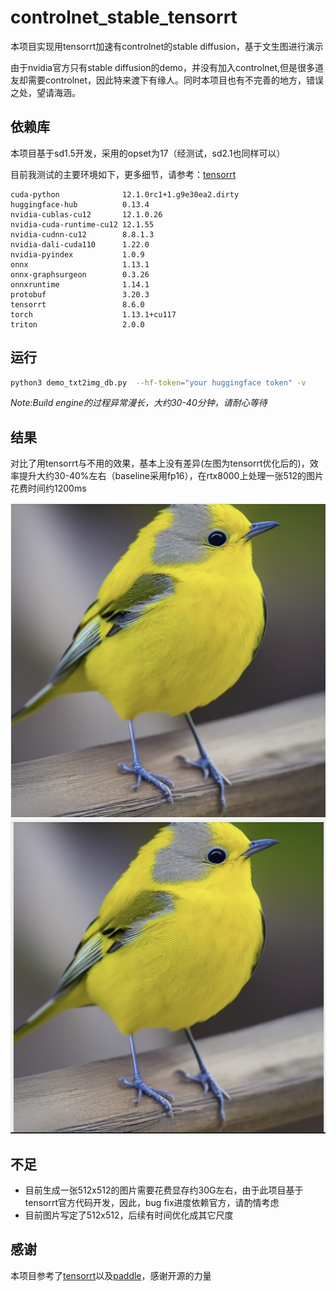 # controlnet_stable_tensorrt
本项目实现用tensorrt加速有controlnet的stable diffusion，基于文生图进行演示

由于nvidia官方只有stable diffusion的demo，并没有加入controlnet,但是很多道友却需要controlnet，因此特来渡下有缘人。同时本项目也有不完善的地方，错误之处，望请海涵。

## 依赖库

本项目基于sd1.5开发，采用的opset为17（经测试，sd2.1也同样可以）

目前我测试的主要环境如下，更多细节，请参考：[tensorrt](https://github.com/NVIDIA/TensorRT/tree/release/8.6/demo/Diffusion)

```
cuda-python              12.1.0rc1+1.g9e30ea2.dirty
huggingface-hub          0.13.4
nvidia-cublas-cu12       12.1.0.26
nvidia-cuda-runtime-cu12 12.1.55
nvidia-cudnn-cu12        8.8.1.3
nvidia-dali-cuda110      1.22.0
nvidia-pyindex           1.0.9
onnx                     1.13.1
onnx-graphsurgeon        0.3.26
onnxruntime              1.14.1
protobuf                 3.20.3
tensorrt                 8.6.0
torch                    1.13.1+cu117
triton                   2.0.0
```

## 运行

```bash
python3 demo_txt2img_db.py  --hf-token="your huggingface token" -v
```

*Note:Build engine的过程异常漫长，大约30-40分钟，请耐心等待*

## 结果

对比了用tensorrt与不用的效果，基本上没有差异(左图为tensorrt优化后的)，效率提升大约30-40%左右（baseline采用fp16），在rtx8000上处理一张512的图片花费时间约1200ms

<img src="./images/trt.png" alt="img" style="zoom:50%;" /><img src="./images/origin.png" alt="img" style="zoom:50%;" />

## 不足

- 目前生成一张512x512的图片需要花费显存约30G左右，由于此项目基于tensorrt官方代码开发，因此，bug fix进度依赖官方，请酌情考虑
- 目前图片写定了512x512，后续有时间优化成其它尺度

## 感谢

本项目参考了[tensorrt](https://github.com/NVIDIA/TensorRT/tree/release/8.6/demo/Diffusion)以及[paddle](https://github.com/PaddlePaddle/PaddleNLP/tree/develop/ppdiffusers/deploy)，感谢开源的力量

